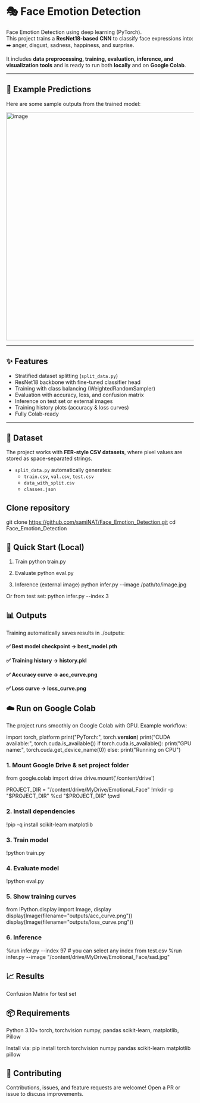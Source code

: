 # 🎭 Face Emotion Detection  

Face Emotion Detection using deep learning (PyTorch).  
This project trains a **ResNet18-based CNN** to classify face expressions into:  
➡️ anger, disgust, sadness, happiness, and surprise.  

It includes **data preprocessing, training, evaluation, inference, and visualization tools** and is ready to run both **locally** and on **Google Colab**.  

---

## 📸 Example Predictions  

Here are some sample outputs from the trained model:  

<img width="542" height="613" alt="image" src="https://github.com/user-attachments/assets/0cc02d18-c2b6-456b-afd0-377f2c7c86a2" />

---

## ✨ Features  
- Stratified dataset splitting (`split_data.py`)  
- ResNet18 backbone with fine-tuned classifier head  
- Training with class balancing (WeightedRandomSampler)  
- Evaluation with accuracy, loss, and confusion matrix  
- Inference on test set or external images  
- Training history plots (accuracy & loss curves)  
- Fully Colab-ready  

---

## 📂 Dataset  

The project works with **FER-style CSV datasets**, where pixel values are stored as space-separated strings.  

- `split_data.py` automatically generates:  
  - `train.csv`, `val.csv`, `test.csv`  
  - `data_with_split.csv`  
  - `classes.json`

## Clone repository
git clone https://github.com/samiNAT/Face_Emotion_Detection.git
cd Face_Emotion_Detection

## 🚀 Quick Start (Local)
1. Train
python train.py

2. Evaluate
python eval.py

3. Inference (external image)
python infer.py --image /path/to/image.jpg


Or from test set:
python infer.py --index 3

## 📊 Outputs
Training automatically saves results in ./outputs:
#### ✅ Best model checkpoint → best_model.pth
#### ✅ Training history → history.pkl
#### ✅ Accuracy curve → acc_curve.png
#### ✅ Loss curve → loss_curve.png

## ☁️ Run on Google Colab
The project runs smoothly on Google Colab with GPU. Example workflow:

import torch, platform
print("PyTorch:", torch.__version__)
print("CUDA available:", torch.cuda.is_available())
if torch.cuda.is_available():
    print("GPU name:", torch.cuda.get_device_name(0))
else:
    print("Running on CPU")

### 1. Mount Google Drive & set project folder
from google.colab import drive
drive.mount('/content/drive')

PROJECT_DIR = "/content/drive/MyDrive/Emotional_Face"
!mkdir -p "$PROJECT_DIR"
%cd "$PROJECT_DIR"
!pwd

### 2. Install dependencies
!pip -q install scikit-learn matplotlib

### 3. Train model
!python train.py

### 4. Evaluate model
!python eval.py

### 5. Show training curves
from IPython.display import Image, display
display(Image(filename="outputs/acc_curve.png"))
display(Image(filename="outputs/loss_curve.png"))

### 6. Inference
%run infer.py --index 97   # you can select any index from test.csv
%run infer.py --image "/content/drive/MyDrive/Emotional_Face/sad.jpg"

## 📈 Results
Confusion Matrix for test set

## 📦 Requirements
Python 3.10+
torch, torchvision
numpy, pandas
scikit-learn, matplotlib, Pillow

Install via:
pip install torch torchvision numpy pandas scikit-learn matplotlib pillow

## 🤝 Contributing
Contributions, issues, and feature requests are welcome!
Open a PR or issue to discuss improvements.

